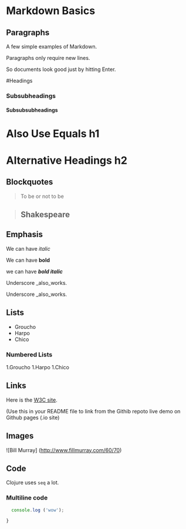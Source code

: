 # Markdown Basics

## Paragraphs

A few simple examples of Markdown.

Paragraphs only require new lines.

So documents look good just by hitting Enter.

#Headings

### Subsubheadings
#### Subsubsubheadings

Also Use Equals h1
===================

Alternative Headings h2
========================


## Blockquotes

> To be or not to be

> ## Shakespeare

## Emphasis
We can have *italic*

We can have **bold**

we can have ***bold italic***

Underscore _also_works.

Underscore _also_works.

## Lists

* Groucho
* Harpo
* Chico

### Numbered Lists

1.Groucho
1.Harpo
1.Chico

## Links

Here is the [W3C site](http://w3c.org/).

(Use this in your README file to link from the Githib repoto live demo on Github pages (.io site)


## Images

![Bill Murray] (http://www.fillmurray.com/60/70)


## Code

Clojure uses `seq` a lot.



### Multiline code


```javascript const hey = function () {
  console.log ('wow');

}
```
